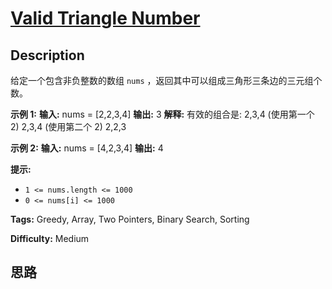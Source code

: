 # [Valid Triangle Number][title]

## Description

给定一个包含非负整数的数组 `nums` ，返回其中可以组成三角形三条边的三元组个数。



**示例 1:**
            **输入:** nums = [2,2,3,4]    **输出:** 3    **解释:** 有效的组合是:     2,3,4 (使用第一个 2)    2,3,4 (使用第二个 2)    2,2,3    

**示例 2:**
            **输入:** nums = [4,2,3,4]    **输出:** 4



**提示:**

  * `1 <= nums.length <= 1000`
  * `0 <= nums[i] <= 1000`


**Tags:** Greedy, Array, Two Pointers, Binary Search, Sorting

**Difficulty:** Medium

## 思路

[title]: https://leetcode-cn.com/problems/valid-triangle-number
